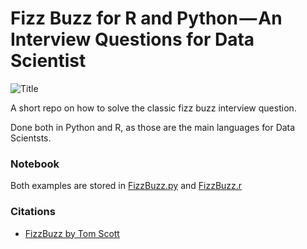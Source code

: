 # Fizz Buzz for R and Python — An Interview Questions for Data Scientist

![Title](https://github.com/robertdefilippi/r-python-fizzbuzz/blob/master/header.png)

A short repo on how to solve the classic fizz buzz interview question. 

Done both in Python and R, as those are the main languages for Data Scientsts.

### Notebook

Both examples are stored in [FizzBuzz.py](https://github.com/robertdefilippi/r-python-fizzbuzz/blob/master/FizzBuzz.py) and [FizzBuzz.r](https://github.com/robertdefilippi/r-python-fizzbuzz/blob/master/FizzBuzz.R)

### Citations

* [FizzBuzz by Tom Scott](https://www.youtube.com/watch?v=QPZ0pIK_wsc&vl=en)